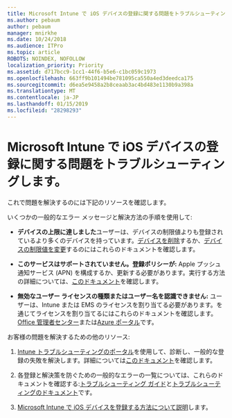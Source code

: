 ```yaml
---
title: Microsoft Intune で iOS デバイスの登録に関する問題をトラブルシューティングします。
ms.author: pebaum
author: pebaum
manager: mnirkhe
ms.date: 10/24/2018
ms.audience: ITPro
ms.topic: article
ROBOTS: NOINDEX, NOFOLLOW
localization_priority: Priority
ms.assetid: d717bcc9-1cc1-44f6-b5e6-c1bc059c1973
ms.openlocfilehash: 663ff9b101494be781095ca550a4ed3deedca175
ms.sourcegitcommit: d6ea5e9458a2b8ceaab3ac4bd483e1130b9a398a
ms.translationtype: MT
ms.contentlocale: ja-JP
ms.lasthandoff: 01/15/2019
ms.locfileid: "28298293"
---
```

# <a name="troubleshoot-issues-with-enrolling-ios-devices-in-microsoft-intune"></a>Microsoft Intune で iOS デバイスの登録に関する問題をトラブルシューティングします。

これで問題を解決するのには下記のリソースを確認します。 
  
いくつかの一般的なエラー メッセージと解決方法の手順を使用して:
  
- **デバイスの上限に達しました**ユーザーは、デバイスの制限値よりも登録されているより多くのデバイスを持っています。[デバイスを削除](https://docs.microsoft.com/en-us/intune/devices-wipe)するか、[デバイスの制限値を変更](https://docs.microsoft.com/en-us/intune/enrollment-restrictions-set#set-device-limit-restrictions)するのにはこれらのドキュメントを確認します。
    
- **このサービスはサポートされていません。登録ポリシーが:** Apple プッシュ通知サービス (APN) を構成するか、更新する必要があります。実行する方法の詳細については、[このドキュメント](https://docs.microsoft.com/en-us/intune/apple-mdm-push-certificate-get)を確認します。 
    
- **無効なユーザー ライセンスの種類またはユーザー名を認識できません:** ユーザーは、Intune または EMS のライセンスを割り当てる必要があります。を通じてライセンスを割り当てるにはこれらのドキュメントを確認します。 [Office 管理者センター](https://docs.microsoft.com/en-us/intune/licenses-assign)または[Azure ポータル](https://docs.microsoft.com/en-us/azure/active-directory/license-users-groups)です。
    
お客様の問題を解決するための他のリソース:
  
1. [Intune トラブルシューティングのポータル](https://devicemanagement.microsoft.com/#blade/Microsoft_Intune_DeviceSettings/TroubleshootBlade)を使用して、診断し、一般的な登録の失敗を解決します。詳細については[このドキュメント](https://docs.microsoft.com/en-us/intune/help-desk-operators)を確認します。 
    
2. 各登録と解決策を防ぐための一般的なエラーの一覧については、これらのドキュメントを確認する:[トラブルシューティング ガイド](https://support.microsoft.com/en-us/help/4039809/troubleshooting-ios-device-enrollment-in-intune)と[トラブルシューティングのドキュメント](https://docs.microsoft.com/en-us/intune-classic/troubleshoot/troubleshoot-device-enrollment-in-intune)です。
    
3. [Microsoft Intune で iOS デバイスを登録する方法について説明](https://docs.microsoft.com/en-us/intune/ios-enroll)します。
    

